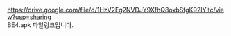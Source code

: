 https://drive.google.com/file/d/1HzV2Eg2NVDJY9XfhQ8oxbSfgK92IYltc/view?usp=sharing
</br>
BE4.apk 파일링크입니다.
